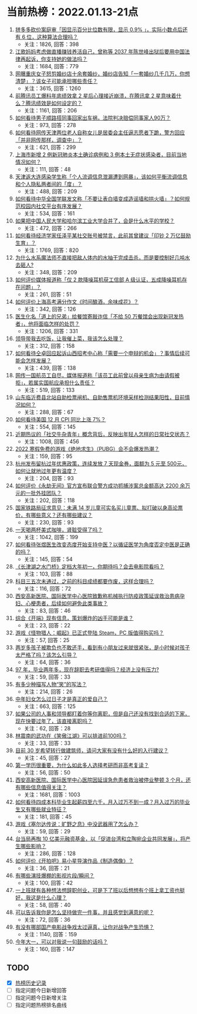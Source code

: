 # 当前热榜：2022.01.13-21点
1. [拼多多砍价案庭审「因显示百分比位数有限，显示 0.9% 」，实际小数点后还有 6 位，这种算法合理吗？](https://www.zhihu.com/question/511318542)
    * 关注：1826, 回答：398
2. [江歌妈妈考虑做直播赚钱养活自己，曾称等 2037 年陈世峰出狱后要用中国法律再起诉，你支持她的做法吗？](https://www.zhihu.com/question/511166995)
    * 关注：1684, 回答：779
3. [网曝重庆女子怒剪婚纱店十余套婚纱，婚纱店告知「一套婚纱几千几万，你想清楚」？该女子可能承担哪些责任？](https://www.zhihu.com/question/511181048)
    * 关注：3615, 回答：1260
4. [前腾讯员工爆料年底绩效拿 2 星后心理接近崩溃，在腾讯拿 2 星意味着什么？腾讯绩效是如何设定的？](https://www.zhihu.com/question/511172180)
    * 关注：1161, 回答：206
5. [如何看待男子顺路搭同事回家出车祸，法院判决赔偿同事家人90万？](https://www.zhihu.com/question/511124171)
    * 关注：973, 回答：278
6. [如何看待网传天津两位老人自称女儿是居委会主任逼志愿者下跪，警方回应「并非网传那样，调查中」？](https://www.zhihu.com/question/511331189)
    * 关注：621, 回答：299
7. [上海市新增 2 例新冠肺炎本土确诊病例和 3 例本土无症状感染者，目前当地情况如何？](https://www.zhihu.com/question/511397054)
    * 关注：111, 回答：48
8. [天津返大连感染学生称「个人流调信息泄漏遭到网暴」，该如何平衡流调信息和个人隐私两者间的「度」？](https://www.zhihu.com/question/511242373)
    * 关注：488, 回答：209
9. [如何看待中华全国学联发文称「不要让表白墙变成造谣墙和拱火墙」？如何规范校园内社交平台有序发展？](https://www.zhihu.com/question/511150494)
    * 关注：534, 回答：161
10. [如果把中国人民大学和哈尔滨工业大学合并了，会是什么水平的学校？](https://www.zhihu.com/question/508445252)
    * 关注：472, 回答：266
11. [如何看待经济学家任泽平某社交账号被禁言，此前其曾建议「印钞 2 万亿鼓励生育」？](https://www.zhihu.com/question/511252759)
    * 关注：1769, 回答：820
12. [为什么水系魔法师不直接把敌人体内的水抽干完成击杀，而是要控制好几吨水去砸人?](https://www.zhihu.com/question/511160529)
    * 关注：348, 回答：209
13. [如何评价媒体报道称「仅 2 款降噪耳机获工信部 A 级认证，五成降噪耳机存在问题」？](https://www.zhihu.com/question/511284186)
    * 关注：261, 回答：51
14. [如何评价上海高考满分作文《时间酿酒，余味成花》？](https://www.zhihu.com/question/510622683)
    * 关注：342, 回答：126
15. [医生化名「道上的兄弟」给餐馆寄敲诈信「不给 50 万餐馆会出现新冠发热者」，他将面临怎样的处罚？](https://www.zhihu.com/question/511165487)
    * 关注：1206, 回答：331
16. [领导带我去吃饭，让我催上菜，我该怎么处理？](https://www.zhihu.com/question/510566149)
    * 关注：312, 回答：158
17. [如何看待仝卓回应起诉山西招考中心称「需要一个申辩的机会」？事情后续可能会怎样发展？](https://www.zhihu.com/question/511300946)
    * 关注：439, 回答：138
18. [网传一国航员工自尽，媒体报道称「该员工此前曾以母亲生病为由请假被拒」，若属实国航应承担什么责任？](https://www.zhihu.com/question/511190032)
    * 关注：519, 回答：133
19. [山东临沂费县北站自助检票闸机、自助售票机环境采样检测结果阳性，目前情况如何？](https://www.zhihu.com/question/511377308)
    * 关注：288, 回答：67
20. [如何看待美国 12 月 CPI 同比上涨 7%？](https://www.zhihu.com/question/511248624)
    * 关注：554, 回答：145
21. [近期热议的「社交牛杂青年」概念背后，反映出年轻人怎样的日常社交状态？](https://www.zhihu.com/question/511037513)
    * 关注：1008, 回答：456
22. [2022 寒假免费的游戏《绝地求生》（PUBG）会不会爆发热潮？](https://www.zhihu.com/question/509662558)
    * 关注：159, 回答：95
23. [杭州发布留杭过年优惠政策，连续发放 7 天现金券，面额为 5 元至 500元，如何让就地过年更有温度？](https://www.zhihu.com/question/511199383)
    * 关注：204, 回答：93
24. [如何评价《永劫无间》官方宣布联合警方成功抓捕涉案总金额高达 2200 余万元的一批外挂团队？](https://www.zhihu.com/question/511043572)
    * 关注：202, 回答：118
25. [国家铁路局征求意见：未满 14 岁儿童可实名买儿童票、拟打破以身高论票价，有哪些意义？还有哪些建议？](https://www.zhihu.com/question/511291534)
    * 关注：230, 回答：93
26. [一天喝两杯美式咖啡，肾脏受得了吗？](https://www.zhihu.com/question/448884034)
    * 关注：1042, 回答：199
27. [如何看待张煜医生改变态度开始支持中医？以循证医学为角度否定中医是正确的吗？](https://www.zhihu.com/question/511053440)
    * 关注：145, 回答：54
28. [《长津湖之水门桥》定档大年初一，你期待吗？会去电影院看吗？](https://www.zhihu.com/question/511296068)
    * 关注：103, 回答：88
29. [科目三五次未通过，之前的科目成绩都要作废，这样合理吗？](https://www.zhihu.com/question/463700006)
    * 关注：116, 回答：72
30. [西安高新医院、国际医学中心医院致歉称机械执行防疫政策延误救治患病孕妇、心梗患者，后续如何避免此类事故？](https://www.zhihu.com/question/511373031)
    * 关注：83, 回答：46
31. [综合《开端》现有信息，策划爆炸的凶手可能是谁？](https://www.zhihu.com/question/511075573)
    * 关注：23, 回答：22
32. [游戏《怪物猎人：崛起》已正式登陆 Steam，PC 版值得购买吗？](https://www.zhihu.com/question/505133473)
    * 关注：57, 回答：25
33. [两岁多孩子被欺负也不敢还手，看到有小朋友过来就很紧张，是小时候对孩子太严格了吗？该怎么引导？](https://www.zhihu.com/question/510345877)
    * 关注：64, 回答：36
34. [97 年，毕业两年多，现在辞职去考研值得吗？经济上没有压力?](https://www.zhihu.com/question/511015401)
    * 关注：59, 回答：33
35. [有多少种描写人物“笑”的写法？](https://www.zhihu.com/question/31639589)
    * 关注：214, 回答：26
36. [中年妇女怎么过日子才是真正的爱自己？](https://www.zhihu.com/question/504657199)
    * 关注：663, 回答：125
37. [如果公司的人事和领导都盯着你等你离职，但是自己还没有找到合适的下家，现在快要过年了，该直接离职吗？](https://www.zhihu.com/question/504861336)
    * 关注：62, 回答：28
38. [林震南的武功在《笑傲江湖》可以排进前100吗？](https://www.zhihu.com/question/510940593)
    * 关注：33, 回答：33
39. [目前 30 岁希望转行做建筑师，请问大家有没有什么好的入行建议？](https://www.zhihu.com/question/511001098)
    * 关注：45, 回答：27
40. [第一学历很重要，为什么如此多人选择考研而非高考复读？](https://www.zhihu.com/question/511136015)
    * 关注：56, 回答：50
41. [西安高新医院、国际医学中心医院因延误急危患者救治被停业整顿 3 个月，还有哪些信息值得关注？](https://www.zhihu.com/question/511308552)
    * 关注：1681, 回答：1003
42. [如何看待四成本科毕业生起薪四至六千，月入过万不到一成？月入过万的毕业生又有哪些就业特征？](https://www.zhihu.com/question/511177852)
    * 关注：181, 回答：45
43. [游戏《塞尔达传说：旷野之息》中没武器用了怎么办？](https://www.zhihu.com/question/507071269)
    * 关注：59, 回答：29
44. [台当局再掏 10 亿美元融资基金，以「促进台湾和立陶宛企业共同发展」，将产生哪些影响？](https://www.zhihu.com/question/511162100)
    * 关注：286, 回答：128
45. [如何评价《开拍吧》易小星导演作品《制造偶像》？](https://www.zhihu.com/question/510521461)
    * 关注：36, 回答：21
46. [有哪些演技爆棚的影视片段/瞬间？](https://www.zhihu.com/question/40803028)
    * 关注：100, 回答：42
47. [一上班就有各种想法想辞职创业，可是下了班以后想想有个班上拿工资也挺好，我这是什么心理？](https://www.zhihu.com/question/510772036)
    * 关注：58, 回答：40
48. [可以告诉我你是怎么坚持做完一件事，并且感觉到满意的呢？](https://www.zhihu.com/question/511255085)
    * 关注：72, 回答：36
49. [有没有哪部国产电影战争戏太过逼真，让你对战争产生恐惧？](https://www.zhihu.com/question/269043627)
    * 关注：1140, 回答：159
50. [今年大一，可以对我说一句鼓励的话吗？](https://www.zhihu.com/question/510783970)
    * 关注：160, 回答：147
## TODO
* [x] [热榜历史记录](hot_history/AllHot.md)
* [ ] 指定问题今日新增回答
* [ ] 指定问题今日新增关注
* [ ] 指定问题热榜排名曲线
